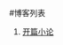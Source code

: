 #博客列表

1. [开篇小论]("https://github.com/decadestory/Blog/tree/master/Life/%E5%BC%80%E7%AF%87%E5%B0%8F%E8%AE%BA")